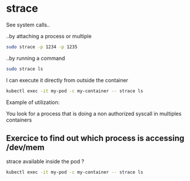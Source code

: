# strace

See system calls..

..by attaching a process or multiple 

```bash
sudo strace -p 1234 -p 1235
```

..by running a command

```bash
sudo strace ls
```

I can execute it directly from outside the container

```bash
kubectl exec -it my-pod -c my-container -- strace ls
```

Example of utilization:

You look for a process that is doing a non authorized syscall in multiples containers

## Exercice to find out which process is accessing /dev/mem

strace available inside the pod ?

```bash
kubectl exec -it my-pod -c my-container -- strace ls
```